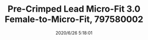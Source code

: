 ﻿---
layout: post 
title: Pre-Crimped Lead Micro-Fit 3.0 Female-to-Micro-Fit, 797580002
tags: 79758
categories: wire-harness
overview: Cable Assemblies,Pre-Crimped Lead Micro-Fit 3.0 Female-to-Micro-Fit 3.0 Female Tin Plated, 150mm, 20 AWG
series: 
part_number: 797580002
thumb_img: static/202006/335-thumb-20200626132012.jpg
image: static/202006/335-20200626132012.jpg
date: 2020/6/26 5:18:01
---



